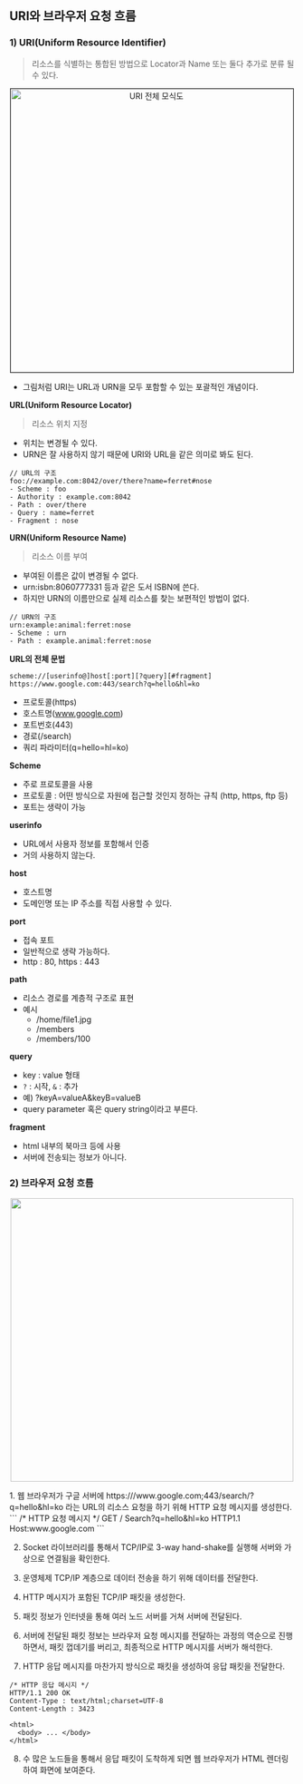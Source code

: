 ## URI와 브라우저 요청 흐름

### 1) URI(Uniform Resource Identifier)
> 리소스를 식별하는 통합된 방법으로 Locator과 Name 또는 둘다 추가로 분류 될 수 있다.

<p align="center"><img src="https://user-images.githubusercontent.com/77887712/166185881-c498f386-834d-4351-9128-a45b347a306f.png" alt="URI 전체 모식도" border="1px" width="500px">
</p>

- 그림처럼 URI는 URL과 URN을 모두 포함할 수 있는 포괄적인 개념이다.

**URL(Uniform Resource Locator)**
> 리소스 위치 지정
- 위치는 변경될 수 있다.
- URN은 잘 사용하지 않기 때문에 URI와 URL을 같은 의미로 봐도 된다.
```
// URL의 구조
foo://example.com:8042/over/there?name=ferret#nose
- Scheme : foo
- Authority : example.com:8042
- Path : over/there
- Query : name=ferret
- Fragment : nose 
```

**URN(Uniform Resource Name)**
> 리소스 이름 부여
- 부여된 이름은 값이 변경될 수 없다.
- urn:isbn:8060777331 등과 같은 도서 ISBN에 쓴다.
- 하지만 URN의 이름만으로 실제 리소스를 찾는 보편적인 방법이 없다.
```
// URN의 구조
urn:example:animal:ferret:nose
- Scheme : urn 
- Path : example.animal:ferret:nose  
```

**URL의 전체 문법**
```
scheme://[userinfo@]host[:port][?query][#fragment]
https://www.google.com:443/search?q=hello&hl=ko
```
- 프로토콜(https)
- 호스트명(www.google.com)
- 포트번호(443)
- 경로(/search)
- 쿼리 파라미터(q=hello=hl=ko)

**Scheme**
- 주로 프로토콜을 사용
- 프로토콜 : 어떤 방식으로 자원에 접근할 것인지 정하는 규칙 (http, https, ftp 등)
- 포트는 생략이 가능

**userinfo**
- URL에서 사용자 정보를 포함해서 인증
- 거의 사용하지 않는다.

**host**
- 호스트명
- 도메인명 또는 IP 주소를 직접 사용할 수 있다.

**port**
- 접속 포트
- 일반적으로 생략 가능하다.
- http : 80, https : 443

**path**
- 리소스 경로를 계층적 구조로 표현
- 예시
  - /home/file1.jpg
  - /members
  - /members/100

**query**
- key : value 형태
- `?` : 시작, `&` : 추가
- 예) ?keyA=valueA&keyB=valueB
- query parameter 혹은 query string이라고 부른다.

**fragment**
- html 내부의 북마크 등에 사용
- 서버에 전송되는 정보가 아니다.

### 2) 브라우저 요청 흐름
<p align="center"><img src="https://user-images.githubusercontent.com/77887712/166201085-4fbc001c-9413-4c56-add6-f6c38c9861f4.png" width="500px"></p>
1. 웹 브라우저가 구글 서버에 https:///www.google.com;443/search/?q=hello&hl=ko 라는 URL의 리소스 요청을 하기 위해 HTTP 요청 메시지를 생성한다.
```
/* HTTP 요청 메시지 */
GET / Search?q=hello&hl=ko HTTP1.1
Host:www.google.com
```

2. Socket 라이브러리를 통해서 TCP/IP로 3-way hand-shake를 실행해 서버와 가상으로 연결됨을 확인한다.

3. 운영체제 TCP/IP 계층으로 데이터 전송을 하기 위해 데이터를 전달한다.

4. HTTP 메시지가 포함된 TCP/IP 패킷을 생성한다.

5. 패킷 정보가 인터넷을 통해 여러 노드 서버를 거쳐 서버에 전달된다.

6. 서버에 전달된 패킷 정보는 브라우저 요청 메시지를 전달하는 과정의 역순으로 진행하면서, 패킷 껍데기를 버리고, 최종적으로 HTTP 메시지를 서버가 해석한다.

7. HTTP 응답 메시지를 마찬가지 방식으로 패킷을 생성하여 응답 패킷을 전달한다.
```
/* HTTP 응답 메시지 */
HTTP/1.1 200 OK
Content-Type : text/html;charset=UTF-8
Content-Length : 3423

<html>
  <body> ... </body>
</html>
```

8. 수 많은 노드들을 통해서 응답 패킷이 도착하게 되면 웹 브라우저가 HTML 렌더링하여 화면에 보여준다.
